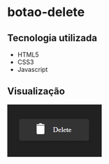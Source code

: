 # botao-delete

## Tecnologia utilizada

<ul>
  <li>HTML5</li>
  <li>CSS3</li>
  <li>Javascript</li>
</ul>

## Visualização

<img src="Video_1663518125.gif">
